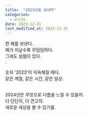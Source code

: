 ```yaml
---
title:  "2023년을 보내며" 
categories:
  - write
date: 2023-12-31
last_modified_at: 2023-12-31
---
```

한 해를 보낸다.<br>
해가 지날수록 무덤덤하다.<br>
그래도 설렘이 있다.<br>.<br>

숫자 '2023'이 익숙해질 때다.<br>
같은 계절, 같은 시간, 같은 일상.<br><br>

2024년은 무엇으로 다름을 느낄 수 있을까.<br>
더 단단히, 더 견고히.<br>
새로운 세상을 볼 수 있기를.
